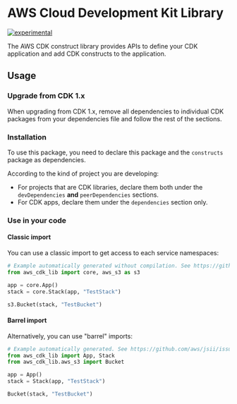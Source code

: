 # AWS Cloud Development Kit Library

[![experimental](http://badges.github.io/stability-badges/dist/experimental.svg)](http://github.com/badges/stability-badges)

The AWS CDK construct library provides APIs to define your CDK application and add
CDK constructs to the application.

## Usage

### Upgrade from CDK 1.x

When upgrading from CDK 1.x, remove all dependencies to individual CDK packages
from your dependencies file and follow the rest of the sections.

### Installation

To use this package, you need to declare this package and the `constructs` package as
dependencies.

According to the kind of project you are developing:

* For projects that are CDK libraries, declare them both under the `devDependencies`
  **and** `peerDependencies` sections.
* For CDK apps, declare them under the `dependencies` section only.

### Use in your code

#### Classic import

You can use a classic import to get access to each service namespaces:

```python
# Example automatically generated without compilation. See https://github.com/aws/jsii/issues/826
from aws_cdk_lib import core, aws_s3 as s3

app = core.App()
stack = core.Stack(app, "TestStack")

s3.Bucket(stack, "TestBucket")
```

#### Barrel import

Alternatively, you can use "barrel" imports:

```python
# Example automatically generated. See https://github.com/aws/jsii/issues/826
from aws_cdk_lib import App, Stack
from aws_cdk_lib.aws_s3 import Bucket

app = App()
stack = Stack(app, "TestStack")

Bucket(stack, "TestBucket")
```
